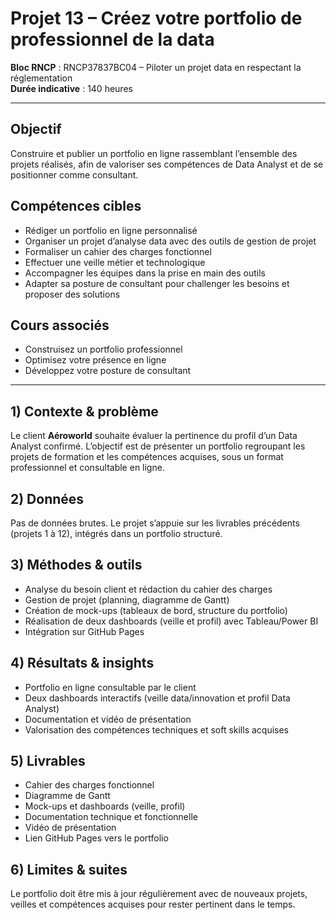 # Projet 13 – Créez votre portfolio de professionnel de la data

**Bloc RNCP** : RNCP37837BC04 – Piloter un projet data en respectant la réglementation  
**Durée indicative** : 140 heures  

---

## Objectif
Construire et publier un portfolio en ligne rassemblant l’ensemble des projets réalisés, afin de valoriser ses compétences de Data Analyst et de se positionner comme consultant.

## Compétences cibles
- Rédiger un portfolio en ligne personnalisé  
- Organiser un projet d’analyse data avec des outils de gestion de projet  
- Formaliser un cahier des charges fonctionnel  
- Effectuer une veille métier et technologique  
- Accompagner les équipes dans la prise en main des outils  
- Adapter sa posture de consultant pour challenger les besoins et proposer des solutions  

## Cours associés
- Construisez un portfolio professionnel  
- Optimisez votre présence en ligne  
- Développez votre posture de consultant  

---

## 1) Contexte & problème
Le client **Aéroworld** souhaite évaluer la pertinence du profil d’un Data Analyst confirmé. L’objectif est de présenter un portfolio regroupant les projets de formation et les compétences acquises, sous un format professionnel et consultable en ligne.

## 2) Données
Pas de données brutes. Le projet s’appuie sur les livrables précédents (projets 1 à 12), intégrés dans un portfolio structuré.

## 3) Méthodes & outils
- Analyse du besoin client et rédaction du cahier des charges  
- Gestion de projet (planning, diagramme de Gantt)  
- Création de mock-ups (tableaux de bord, structure du portfolio)  
- Réalisation de deux dashboards (veille et profil) avec Tableau/Power BI  
- Intégration sur GitHub Pages  

## 4) Résultats & insights
- Portfolio en ligne consultable par le client  
- Deux dashboards interactifs (veille data/innovation et profil Data Analyst)  
- Documentation et vidéo de présentation  
- Valorisation des compétences techniques et soft skills acquises  

## 5) Livrables
- Cahier des charges fonctionnel  
- Diagramme de Gantt  
- Mock-ups et dashboards (veille, profil)  
- Documentation technique et fonctionnelle  
- Vidéo de présentation  
- Lien GitHub Pages vers le portfolio  

## 6) Limites & suites
Le portfolio doit être mis à jour régulièrement avec de nouveaux projets, veilles et compétences acquises pour rester pertinent dans le temps.
